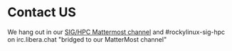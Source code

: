 # Contact US
We hang out in our [SIG/HPC Mattermost channel](https://chat.rockylinux.org/rocky-linux/channels/sig-hpc) and #rockylinux-sig-hpc on irc.libera.chat "bridged to our MatterMost channel"
